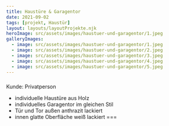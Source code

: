 ```yaml
---
title: Haustüre & Garagentor
date: 2021-09-02
tags: [projekt, Haustür]
layout: layouts/layoutProjekte.njk
heroImage: src/assets/images/haustuer-und-garagentor/1.jpeg
galleryImages:
  - image: src/assets/images/haustuer-und-garagentor/1.jpeg
  - image: src/assets/images/haustuer-und-garagentor/2.jpeg
  - image: src/assets/images/haustuer-und-garagentor/3.jpeg
  - image: src/assets/images/haustuer-und-garagentor/4.jpeg
  - image: src/assets/images/haustuer-und-garagentor/5.jpeg
--- 
```

### 
Kunde: Privatperson
- individuelle Haustüre aus Holz
- individuelles Garagentor im gleichen Stil
- Tür und Tor außen anthrazit lackiert
- innen glatte Oberfläche weiß lackiert
===
